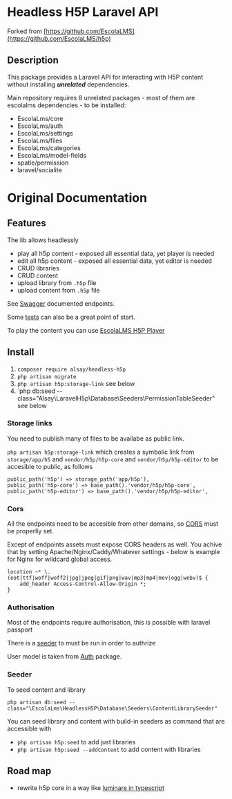 # Headless H5P Laravel API

Forked from [https://github.com/EscolaLMS](https://github.com/EscolaLMS/h5p)

## Description

This package provides a Laravel API for interacting with H5P content without installing **_unrelated_** dependencies.

Main repository requires 8 unrelated packages - most of them are escolalms dependencies - to be installed:

- EscolaLms/core
- EscolaLms/auth
- EscolaLms/settings
- EscolaLms/files
- EscolaLms/categories
- EscolaLms/model-fields
- spatie/permission
- laravel/socialite


# Original Documentation
## Features

The lib allows headlessly

- play all h5p content - exposed all essential data, yet player is needed
- edit all h5p content - exposed all essential data, yet editor is needed
- CRUD libraries
- CRUD content
- upload library from `.h5p` file
- upload content from `.h5p` file

See [Swagger](https://escolalms.github.io/H5P/) documented endpoints.

Some [tests](tests) can also be a great point of start.

To play the content you can use [EscolaLMS H5P Player](https://github.com/EscolaLMS/H5P-player)

## Install

1. `composer require alsay/headless-h5p`
2. `php artisan migrate`
3. `php artisan h5p:storage-link` see below 
4. `php db:seed --class="Alsay\LaravelH5p\Database\Seeders\PermissionTableSeeder"  see below 

### Storage links

You need to publish many of files to be availabe as public link.

`php artisan h5p:storage-link` which creates a symbolic link from `storage/app/h5` and `vendor/h5p/h5p-core` and `vendor/h5p/h5p-editor` to be accesible to public, as follows

```
public_path('h5p') => storage_path('app/h5p'),
public_path('h5p-core') => base_path().'vendor/h5p/h5p-core',
public_path('h5p-editor') => base_path().'vendor/h5p/h5p-editor',
```

### Cors

All the endpoints need to be accesible from other domains, so [CORS](https://laravel.com/docs/8.x/routing#cors) must be properlly set.

Except of endpoints assets must expose CORS headers as well. You achive that by setting Apache/Nginx/Caddy/Whatever settings - below is example for Nginx for wildcard global access.

```
location ~* \.(eot|ttf|woff|woff2|jpg|jpeg|gif|png|wav|mp3|mp4|mov|ogg|webv)$ {
    add_header Access-Control-Allow-Origin *;
}
```

### Authorisation 

Most of the endpoints require authorisation, this is possible with laravel passport 

There is a [seeder](database/seeders/PermissionTableSeeder.php) to must be run in order to authrize 

User model is taken from [Auth](https://github.com/EscolaLMS/Auth) package. 

### Seeder

To seed content and library 

```
php artisan db:seed --class="\EscolaLms\HeadlessH5P\Database\Seeders\ContentLibrarySeeder"
```

You can seed library and content with build-in seeders as command that are accessible with

- `php artisan h5p:seed` to add just libraries
- `php artisan h5p:seed --addContent` to add content with libraries

## Road map

- rewrite h5p core in a way like [luminare in typescript](https://github.com/lumieducation/lumi)
